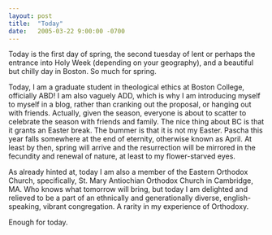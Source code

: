 ```yaml
---
layout: post
title:  "Today"
date:   2005-03-22 9:00:00 -0700
---
```

Today is the first day of spring, the second tuesday of lent or perhaps the entrance into Holy Week (depending on your geography), and a beautiful but chilly day in Boston. So much for spring.

Today, I am a graduate student in theological ethics at Boston College, officially ABD! I am also vaguely ADD, which is why I am introducing myself to myself in a blog, rather than cranking out the proposal, or hanging out with friends. Actually, given the season, everyone is about to scatter to celebrate the season with friends and family. The nice thing about BC is that it grants an Easter break. The bummer is that it is not my Easter. Pascha this year falls somewhere at the end of eternity, otherwise known as April. At least by then, spring will arrive and the resurrection will be mirrored in the fecundity and renewal of nature, at least to my flower-starved eyes.

As already hinted at, today I am also a member of the Eastern Orthodox Church, specifically, St. Mary Antiochian Orthodox Church in Cambridge, MA. Who knows what tomorrow will bring, but today I am delighted and relieved to be a part of an ethnically and generationally diverse, english-speaking, vibrant congregation. A rarity in my experience of Orthodoxy.

Enough for today.

